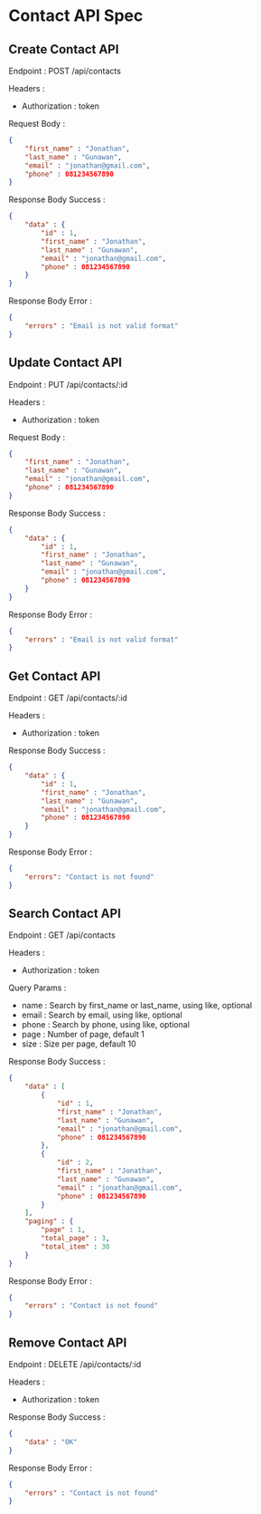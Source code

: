# Contact API Spec

## Create Contact API

Endpoint : POST /api/contacts

Headers : 
- Authorization : token

Request Body : 

```json
{
    "first_name" : "Jonathan",
    "last_name" : "Gunawan",
    "email" : "jonathan@gmail.com",
    "phone" : 081234567890
}
```

Response Body Success :

```json
{
    "data" : {
        "id" : 1,
        "first_name" : "Jonathan",
        "last_name" : "Gunawan",
        "email" : "jonathan@gmail.com",
        "phone" : 081234567890
    }
}
```

Response Body Error : 

```json
{
    "errors" : "Email is not valid format"
}
```

## Update Contact API

Endpoint : PUT /api/contacts/:id

Headers : 
- Authorization : token

Request Body : 

```json
{
    "first_name" : "Jonathan",
    "last_name" : "Gunawan",
    "email" : "jonathan@gmail.com",
    "phone" : 081234567890
}
```

Response Body Success :

```json
{
    "data" : {
        "id" : 1,
        "first_name" : "Jonathan",
        "last_name" : "Gunawan",
        "email" : "jonathan@gmail.com",
        "phone" : 081234567890
    }
}
```

Response Body Error : 

```json
{
    "errors" : "Email is not valid format"
}
```

## Get Contact API

Endpoint : GET /api/contacts/:id

Headers : 
- Authorization : token

Response Body Success :

```json
{
    "data" : {
        "id" : 1,
        "first_name" : "Jonathan",
        "last_name" : "Gunawan",
        "email" : "jonathan@gmail.com",
        "phone" : 081234567890
    }
}
```

Response Body Error : 

```json
{
    "errors": "Contact is not found"
}
```

## Search Contact API

Endpoint : GET /api/contacts

Headers : 
- Authorization : token

Query Params : 
- name : Search by first_name or last_name, using like, optional
- email : Search by email, using like, optional
- phone : Search by phone, using like, optional
- page : Number of page, default 1
- size : Size per page, default 10

Response Body Success :

```json
{
    "data" : [
        {
            "id" : 1,
            "first_name" : "Jonathan",
            "last_name" : "Gunawan",
            "email" : "jonathan@gmail.com",
            "phone" : 081234567890
        },
        {
            "id" : 2,
            "first_name" : "Jonathan",
            "last_name" : "Gunawan",
            "email" : "jonathan@gmail.com",
            "phone" : 081234567890
        }
    ],
    "paging" : {
        "page" : 1,
        "total_page" : 3,
        "total_item" : 30
    }
}
```

Response Body Error : 

```json
{
    "errors" : "Contact is not found"
}
```

## Remove Contact API

Endpoint : DELETE /api/contacts/:id

Headers : 
- Authorization : token

Response Body Success :

```json
{
    "data" : "OK"
}
```

Response Body Error : 

```json
{
    "errors" : "Contact is not found"
}
```